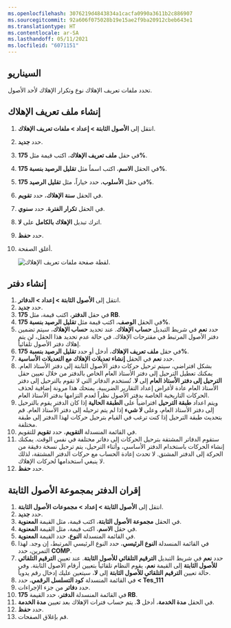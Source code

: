 ```yaml
---
ms.openlocfilehash: 3076219d4843834a1cacfa0990a3611b2c886907
ms.sourcegitcommit: 92a606f075028b19e15ae2f9ba20912cbeb643e1
ms.translationtype: HT
ms.contentlocale: ar-SA
ms.lasthandoff: 05/11/2021
ms.locfileid: "6071151"
---
```

## <a name="scenario"></a>السيناريو
تحدد ملفات تعريف الإهلاك نوع وتكرار الإهلاك لأحد الأصول.


## <a name="create-a-depreciation-profile"></a>إنشاء ملف تعريف الإهلاك

1.  انتقل إلى **الأصول الثابتة > إعداد > ملفات تعريف الإهلاك**.
2.  حدد **جديد‏‎**.
3.  في حقل **ملف تعريف الإهلاك**، اكتب قيمة مثل **175%**.
4.  في الحقل **الاسم**، اكتب اسماً مثل **تقليل الرصيد بنسبة 175%**.
5.  في حقل **الأسلوب**، حدد خياراً، مثل **تقليل الرصيد 175%**.
6.  في الحقل **سنة الإهلاك**، حدد **تقويم**.
7.  في الحقل **تكرار الفترة**، حدد **سنوي**.
8.  اترك تبديل **الإهلاك بالكامل** على **لا**.
9.  حدد **حفظ**.
10. أغلق الصفحة.


    ![لقطة صفحة ملفات تعريف الإهلاك.](../media/depreciation-profile.png)

## <a name="create-a-book"></a>إنشاء دفتر

1.  انتقل إلى **الأصول الثابتة > إعداد > الدفاتر**.
2.  حدد **جديد‏‎**.
3.  في حقل **الدفتر**، اكتب قيمة، مثل **175 RB**.
4.  في الحقل **الوصف**، اكتب قيمة مثل **تقليل الرصيد بنسبة 175%**.
5.  حدد **نعم** في شريط التبديل **حساب الإهلاك**. عند تحديد **حساب الإهلاك**، سيتم تضمين دفتر الأصول المرتبط في مقترحات الإهلاك. في حالة عدم تحديد هذا الحقل، لن يتم إهلاك دفتر الأصول تلقائياً.
6.  في حقل **ملف تعريف الإهلاك**، أدخل أو حدد **تقليل الرصيد بنسبة 175%**.
7.  حدد **نعم** في الحقل **إنشاء تعديلات الإهلاك مع التعديلات الأساسية**.
8.  بشكل افتراضي، سيتم ترحيل حركات دفتر الأصول الثابتة إلى دفتر الأستاذ العام. يمكنك تعطيل الترحيل إلى دفتر الأستاذ العام الخاص بالدفتر من خلال تعيين حقل **الترحيل إلى دفتر الأستاذ العام** إلى **لا**. تُستخدم الدفاتر التي لا تقوم بالترحيل إلى دفتر الأستاذ العام عادة لأغراض إعداد التقارير الضريبية. يمنحك هذا مرونة إضافية لحذف الحركات التاريخية الخاصة بدفتر الأصول نظراً لعدم التزامها بدفتر الأستاذ العام.
9.  ويتم اعداد **طبقة الترحيل** افتراضياً على **الطبقة الحالية** إذا كان الدفتر يقوم بالترحيل إلى دفتر الأستاذ العام، وعلى **لا شيء** إذا لم يتم ترحيله إلى دفتر الأستاذ العام. قم بتحديث طبقة الترحيل إذا كنت ترغب في القيام بترحيل حركات لهذا الدفتر إلى طبقة مختلفة.
10. في القائمة المنسدلة **التقويم**، حدد **تقويم** للتقويم.
11. ستقوم الدفاتر المشتقة بترحيل الحركات إلى دفاتر مختلفة في نفس الوقت. يمكنك إنشاء الحركات باستخدام الدفتر الأساسي، وأثناء الترحيل، يتم ترحيل نسخة دقيقة من الحركة إلى الدفتر المشتق. لا تحدث إعادة الحساب مع حركات الدفتر المشتقة، لذلك لا ينبغي استخدامها لحركات الإهلاك.
12. حدد **حفظ**.


## <a name="associate-the-book-with-a-fixed-asset-group"></a>إقران الدفتر بمجموعة الأصول الثابتة

1.  انتقل إلى **الأصول الثابتة > إعداد > مجموعات الأصول الثابتة**.
2.  حدد **جديد‏‎**.
3. في الحقل **مجموعة الأصول الثابتة**، اكتب قيمة، مثل القيمة **المعنوية**.
4.  في حقل **الاسم**، اكتب قيمة، مثل القيمة **المعنوية**.
5.  في القائمة المنسدلة **النوع**، حدد القيمة **المعنوية**.
6. في القائمة المنسدلة **النوع الرئيسي**، حدد النوع الرئيسي المرتبط، إن وجد. لهذا التمرين، حدد **COMP**.
7. حدد **نعم** في شريط التبديل **الترقيم التلقائي للأصول الثابتة**.  عند تعيين **الترقيم التلقائي للأصول الثابتة** إلى القيمة **نعم**، يقوم النظام تلقائياً بتعيين أرقام الأصول الثابتة. وفي حالة تعيين **الترقيم التلقائي للأصول الثابتة** إلى **لا**، سيتعين عليك إدخال رقم يدوياً.
8. في القائمة المنسدلة **كود التسلسل الرقمي**، حدد **< Tes_111**
9. حدد **دفاتر** من جزء الإجراءات.
10. في القائمة المنسدلة **الدفتر**، حدد القيمة **175 RB**.
11. في الحقل **مدة الخدمة**، أدخل **3**. يتم حساب فترات الإهلاك بعد تعيين **مدة الخدمة**.
12. حدد **حفظ**.
13. قم بإغلاق الصفحات.


